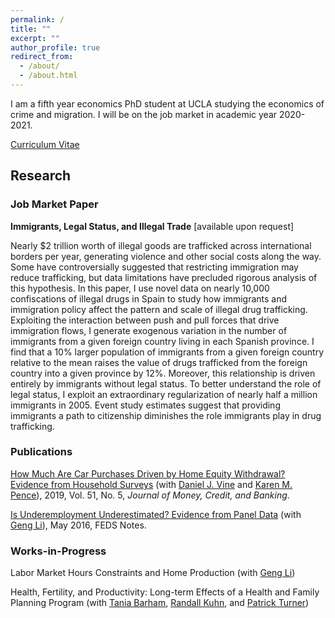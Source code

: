 ```yaml
---
permalink: /
title: ""
excerpt: ""
author_profile: true
redirect_from: 
  - /about/
  - /about.html
---
```


I am a fifth year economics PhD student at UCLA studying the economics of crime and migration. I will be on the job market in academic year 2020-2021.

[Curriculum Vitae](https://brettmcc.github.io/files/mccully-CV.pdf)

## Research 

### Job Market Paper

**Immigrants, Legal Status, and Illegal Trade** [available upon request]

Nearly $2 trillion worth of illegal goods are trafficked across international borders per year, generating violence and other social costs along the way. Some have controversially suggested that restricting immigration may reduce trafficking, but data limitations have precluded rigorous analysis of this hypothesis. In this paper, I use novel data on nearly 10,000 confiscations of illegal drugs in Spain to study how immigrants and immigration policy affect the pattern and scale of illegal drug trafficking. Exploiting the interaction between push and pull forces that drive immigration flows, I generate exogenous variation in the number of immigrants from a given foreign country living in each Spanish province. I find that a 10% larger population of immigrants from a given foreign country relative to the mean raises the value of drugs trafficked from the foreign country into a given province by 12%. Moreover, this relationship is driven entirely by immigrants without legal status. To better understand the role of legal status, I exploit an extraordinary regularization of nearly half a million immigrants in 2005. Event study estimates suggest that providing immigrants a path to citizenship diminishes the role immigrants play in drug trafficking. 

### Publications

[How Much Are Car Purchases Driven by Home Equity Withdrawal? Evidence from Household Surveys](https://brettmcc.github.io/files/MCCULLY_et_al-2019-Journal_of_Money,_Credit_and_Banking.pdf) (with [Daniel J. Vine](https://www.federalreserve.gov/econres/daniel-j-vine.htm) and [Karen M. Pence](https://www.federalreserve.gov/econres/karen-m-pence.htm)), 2019, Vol. 51, No. 5, *Journal of Money, Credit, and Banking*.

[Is Underemployment Underestimated? Evidence from Panel Data](https://www.federalreserve.gov/econresdata/notes/feds-notes/2016/is-underemployment-underestimated-evidence-from-panel-data-20160516.html) (with [Geng Li](https://sites.google.com/site/gengliresearch/)), May 2016, FEDS Notes.



### Works-in-Progress

Labor Market Hours Constraints and Home Production (with [Geng Li](https://sites.google.com/site/gengliresearch/))

Health, Fertility, and Productivity: Long-term Effects of a Health and Family Planning Program (with [Tania Barham](https://ibs.colorado.edu/barham/), [Randall Kuhn](https://ph.ucla.edu/faculty/kuhn), and [Patrick Turner](https://sites.google.com/a/colorado.edu/psullivant/))
